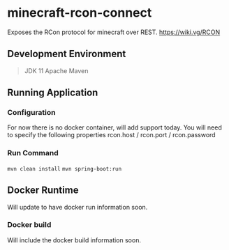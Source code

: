 # minecraft-rcon-connect
Exposes the RCon protocol for minecraft over REST. 
https://wiki.vg/RCON

## Development Environment
> JDK 11
Apache Maven

## Running Application

### Configuration
For now there is no docker container, will add support today. You will need to specify the following properties
rcon.host / rcon.port / rcon.password

### Run Command
`mvn clean install`
`mvn spring-boot:run`

## Docker Runtime

Will update to have docker run information soon.

### Docker build

Will include the docker build information soon.
